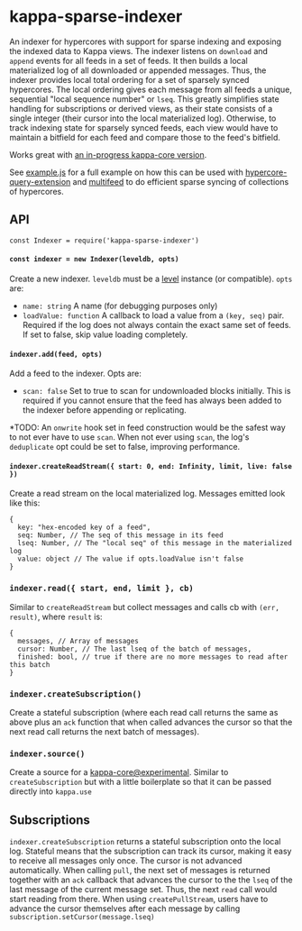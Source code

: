 # kappa-sparse-indexer

An indexer for hypercores with support for sparse indexing and exposing the indexed data to Kappa views. The indexer listens on `download` and `append` events for all feeds in a set of feeds. It then builds a local materialized log of all downloaded or appended messages. Thus, the indexer provides local total ordering for a set of sparsely synced hypercores. The local ordering gives each message from all feeds a unique, sequential "local sequence number" or `lseq`. This greatly simplifies state handling for subscriptions or derived views, as their state consists of a single integer (their cursor into the local materialized log). Otherwise, to track indexing state for sparsely synced feeds, each view would have to maintain a bitfield for each feed and compare those to the feed's bitfield.

Works great with [an in-progress kappa-core version](https://github.com/kappa-db/kappa-core/pull/14).

See [example.js](example.js) for a full example on how this can be used with [hypercore-query-extension](https://github.com/peermaps/hypercore-query-extension/) and [multifeed](https://github.com/kappa-db/multifeed) to do efficient sparse syncing of collections of hypercores.

## API

`const Indexer = require('kappa-sparse-indexer')`

#### `const indexer = new Indexer(leveldb, opts)`

Create a new indexer. `leveldb` must be a [level](https://github.com/Level/level) instance (or compatible). `opts` are:

* `name: string` A name (for debugging purposes only)
* `loadValue: function` A callback to load a value from a `(key, seq)` pair. Required if the log does not always contain the exact same set of feeds. If set to false, skip value loading completely.

#### `indexer.add(feed, opts)`

Add a feed to the indexer. Opts are:

* `scan: false` Set to true to scan for undownloaded blocks initially. This is required if you cannot ensure that the feed has always been added to the indexer before appending or replicating.

*TODO: An `onwrite` hook set in feed construction would be the safest way to not ever have to use `scan`. When not ever using `scan`, the log's `deduplicate` opt could be set to false, improving performance.

#### `indexer.createReadStream({ start: 0, end: Infinity, limit, live: false })`

Create a read stream on the local materialized log. Messages emitted look like this:
```
{
  key: "hex-encoded key of a feed",
  seq: Number, // The seq of this message in its feed
  lseq: Number, // The "local seq" of this message in the materialized log
  value: object // The value if opts.loadValue isn't false
}
```

### `indexer.read({ start, end, limit }, cb)`

Similar to `createReadStream` but collect messages and calls cb with `(err, result)`, where `result` is:
```
{
  messages, // Array of messages
  cursor: Number, // The last lseq of the batch of messages,
  finished: bool, // true if there are no more messages to read after this batch
}
```

### `indexer.createSubscription()`

Create a stateful subscription (where each read call returns the same as above plus an `ack` function that when called advances the cursor so that the next read call returns the next batch of messages).


### `indexer.source()`

Create a source for a [kappa-core@experimental](https://github.com/Frando/kappa-core/tree/experimental). Similar to `createSubscription` but with a little boilerplate so that it can be passed directly into `kappa.use`

## Subscriptions

`indexer.createSubscription` returns a stateful subscription onto the local log. Stateful means that the subscription can track its cursor, making it easy to receive all messages only once. The cursor is not advanced automatically. When calling `pull`, the next set of messages is returned together with an `ack` callback that advances the cursor to the the `lseq` of the last message of the current message set. Thus, the next `read` call would start reading from there. When using `createPullStream`, users have to advance the cursor themselves after each message by calling `subscription.setCursor(message.lseq)`

